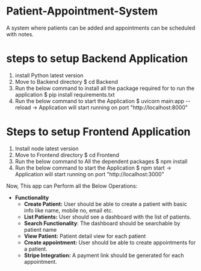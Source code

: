 # Patient-Appointment-System
A system where patients can be added and appointments can be scheduled with notes.

# steps to setup Backend Application
1) install Python latest version
2) Move to Backend directory
  $ cd Backend
3) Run the below command to install all the package required for to run the application
  $ pip install requirements.txt
4) Run the below command to start the Application
  $ uvicorn main:app --reload
-> Application will start running on port "http://localhost:8000"

# Steps to setup Frontend Application
1) Install node latest version
2) Move to Frontend directory
   $ cd Frontend
3) Run the below command to All the dependent packages
   $ npm install
4) Run the below command to start the Application
   $ npm start
  -> Application will start running on port "http://localhost:3000"

Now, This app can Perform all the Below Operations:
- **Functionality**
    - **Create Patient:** User should be able to create a patient with basic info like name, mobile no, email etc.
    - **List Patients:** User should see a dashboard with the list of patients.
    - **Search Functionality**: The dashboard should be searchable by patient name
    - **View Patient:** Patient detail view for each patient
    - **Create appointment:**  User should be able to create appointments for a patient.
    - **Stripe Integration:** A payment link should be generated for each appointment.

